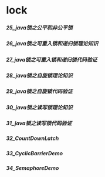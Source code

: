 lock
========
##### 25_java锁之公平和非公平锁


##### 26_java锁之可重入锁和递归锁理论知识


##### 27_java锁之可重入锁和递归锁代码验证


##### 28_java锁之自旋锁理论知识


##### 29_java锁之自旋锁代码验证


##### 30_java锁之读写锁理论知识


##### 31_java锁之读写锁代码验证


##### 32_CountDownLatch


##### 33_CyclicBarrierDemo


##### 34_SemaphoreDemo








